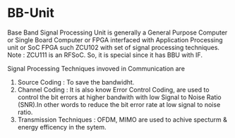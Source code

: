# BB-Unit
Base Band Signal Processing Unit is generally a General Purpose Computer or Single Board Computer or FPGA interfaced with Application Processing unit or SoC FPGA such ZCU102 with set of signal processing techniques. 
Note : ZCU111 is an RFSoC. So, it is special since it has BBU with IF.

Signal Processing Techniques invoved in Communication are
1. Source Coding : To save the bandwidht.
2. Channel Coding : It is also know Error Control Coding, are used to control the bit errors at higher bandwith with low Signal to Noise Ratio (SNR).In other words to reduce the bit error rate at low signal to noise ratio.
3. Transmission Techniques : OFDM, MIMO are used to achive specturm & energy efficency in the sytem.
 
